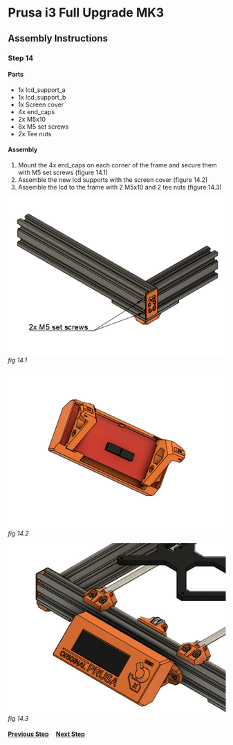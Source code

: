 # Prusa i3 Full Upgrade MK3

## Assembly Instructions

### Step 14

#### Parts  

* 1x lcd_support_a
* 1x lcd_support_b
* 1x Screen cover
* 4x end_caps
* 2x M5x10
* 8x M5 set screws
* 2x Tee nuts


#### Assembly

1. Mount the 4x end_caps on each corner of the frame and secure them with M5 set screws (figure 14.1)
1. Assemble the new lcd supports with the screen cover (figure 14.2)
1. Assemble the lcd to the frame with 2 M5x10 and 2 tee nuts (figure 14.3)


![](img/fig14.1.png)\
*fig 14.1*

![](img/fig14.2.png)\
*fig 14.2*

![](img/fig14.3.jpg)\
*fig 14.3*

#### [Previous Step](step13.md) &nbsp;&nbsp;&nbsp; [Next Step](step15.md)
